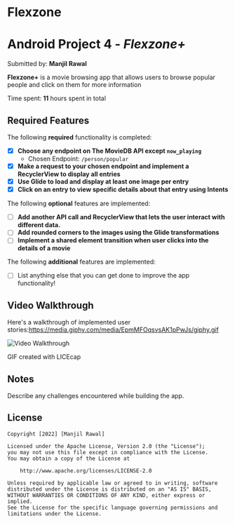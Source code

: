 # Flexzone
# Android Project 4 - *Flexzone+*

Submitted by: **Manjil Rawal**

**Flexzone+** is a movie browsing app that allows users to browse popular people and click on them for more information

Time spent: **11** hours spent in total

## Required Features

The following **required** functionality is completed:

- [x] **Choose any endpoint on The MovieDB API except `now_playing`**
  - Chosen Endpoint: `/person/popular`
- [x] **Make a request to your chosen endpoint and implement a RecyclerView to display all entries**
- [x] **Use Glide to load and display at least one image per entry**
- [x] **Click on an entry to view specific details about that entry using Intents**

The following **optional** features are implemented:

- [ ] **Add another API call and RecyclerView that lets the user interact with different data.** 
- [ ] **Add rounded corners to the images using the Glide transformations**
- [ ] **Implement a shared element transition when user clicks into the details of a movie**

The following **additional** features are implemented:

- [ ] List anything else that you can get done to improve the app functionality!

## Video Walkthrough

Here's a walkthrough of implemented user stories:https://media.giphy.com/media/EpmMFOqsvsAK1pPwJs/giphy.gif


<img src='Flixster2Plus.gif' title='Video Walkthrough' width='' alt='Video Walkthrough' />

<!-- AnimatedGif -->
GIF created with LICEcap
<!-- Recommended tools:
[Kap](https://getkap.co/) for macOS
[ScreenToGif](https://www.screentogif.com/) for Windows
[peek](https://github.com/phw/peek) for Linux. -->

## Notes

Describe any challenges encountered while building the app.

## License

    Copyright [2022] [Manjil Rawal]

    Licensed under the Apache License, Version 2.0 (the "License");
    you may not use this file except in compliance with the License.
    You may obtain a copy of the License at

        http://www.apache.org/licenses/LICENSE-2.0

    Unless required by applicable law or agreed to in writing, software
    distributed under the License is distributed on an "AS IS" BASIS,
    WITHOUT WARRANTIES OR CONDITIONS OF ANY KIND, either express or implied.
    See the License for the specific language governing permissions and
    limitations under the License.

